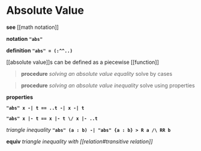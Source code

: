 # Absolute Value

**see** [[math notation]]

**notation** **`"abs"`**

**definition** **`"abs" = (:^^..)`**

[[absolute value]]s can be defined as a piecewise [[function]]

> **procedure** _solving an absolute value equality_ solve by cases

> **procedure** _solving an absolute value inequality_ solve using properties

**properties**

**`"abs" x -| t == ..t -| x -| t`**

**`"abs" x |- t == x |- t \/ x |- ..t`**

_triangle inequality_ **`"abs" (a : b) -| "abs" {a : b} > R a /\ RR b`**

**equiv** _triangle inequality with [[relation#transitive relation]]_
